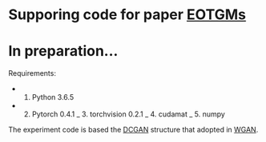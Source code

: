 # Supporing code for paper [EOTGMs](https://arxiv.org/abs/1811.06763)

In preparation...
=========

Requirements:
- 1. Python 3.6.5
- 2. Pytorch 0.4.1
_ 3. torchvision 0.2.1
_ 4. cudamat
_ 5. numpy


The experiment code is based the [DCGAN](https://arxiv.org/pdf/1511.06434.pdf) structure that adopted in [WGAN](https://arxiv.org/abs/1701.07875).
